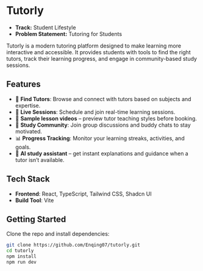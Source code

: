 # Tutorly

- **Track:** Student Lifestyle  
- **Problem Statement:** Tutoring for Students
  
Tutorly is a modern tutoring platform designed to make learning more interactive and accessible.  It provides students with tools to find the right tutors, track their learning progress, and engage in community-based study sessions.

## Features
- 🔎 **Find Tutors**: Browse and connect with tutors based on subjects and expertise.  
- 📅 **Live Sessions**: Schedule and join real-time learning sessions.
- 🎥 **Sample lesson videos** – preview tutor teaching styles before booking.
- 👥 **Study Community**: Join group discussions and buddy chats to stay motivated.  
- 📊 **Progress Tracking**: Monitor your learning streaks, activities, and goals.
- 🤖 **AI study assistant** – get instant explanations and guidance when a tutor isn’t available. 

## Tech Stack
- **Frontend**: React, TypeScript, Tailwind CSS, Shadcn UI  
- **Build Tool**: Vite  

## Getting Started
Clone the repo and install dependencies:
```bash
git clone https://github.com/Enqing07/tutorly.git
cd tutorly
npm install
npm run dev
